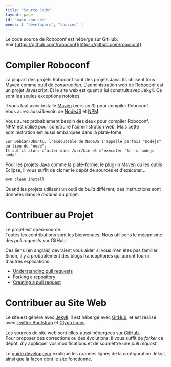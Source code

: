 ```yaml
---
title: "Source Code"
layout: page
id: "main.sources"
menus: [ "developers", "sources" ]
---
```


Le code source de Roboconf est hébergé sur GitHub.  
Voir [https://github.com/roboconf](https://github.com/roboconf).


# Compiler Roboconf

La plupart des projets Roboconf sont des projets Java. Ils utilisent tous Maven comme outil de *construction*.
L'administration web de Roboconf est un projet Javascript. Et le site web est quant à lui construit avec Jekyll.
Ce sont les seules exceptions notoires.

Il vous faut avoir installé [Maven](http://maven.apache.org/) (version 3) pour compiler Roboconf.    
Vous aurez aussi besoin de [NodeJS](http://nodejs.org/) et [NPM](https://www.npmjs.org/).

Vous aurez probablement besoin des deux pour compiler Roboconf.  
NPM est utilisé pour construire l'administration web. Mais cette administration est aussi embarquée
dans la plate-fome.

	Sur Debian/Ubuntu, l'exécutable de NodeJS s'appelle parfois "nodejs" au lieu de "node".
	Il suffit alors d'aller dans /usr/bin et d'exécuter "ln -s nodejs node".

Pour les projets Java comme la plate-forme, le plug-in Maven ou les outils Eclipse, il vous suffit
de cloner le dépôt de sources et d'exécuter...

	mvn clean install

Quand les projets utilisent un outil de *build* différent, des instructions sont données dans le *readme* du projet. 


# Contribuer au Projet

Le projet est open-source.  
Toutes les contributions sont les bienvenues. Nous utilisons le mécanisme des *pull requests* sur GitHub.

Ces liens (en anglais) devraient vous aider si vous n'en êtes pas familier.  
Sinon, il y a probablement des blogs francophones qui auront fourni d'autres explications.

* [Understanding pull requests](https://help.github.com/articles/using-pull-requests)
* [Forking a repository](https://help.github.com/articles/fork-a-repo)
* [Creating a pull request](https://help.github.com/articles/creating-a-pull-request)


# Contribuer au Site Web

Le site est généré avec [Jekyll](http://jekyllrb.com). Il est hébergé avec [GitHub](http://github.com),
et est réalisé avec [Twitter Bootstrap](http://getbootstrap.com) et [Glyph Icons](http://glyphicons.com).

Les sources du site web sont elles-aussi hébergées sur [GitHub](https://github.com/roboconf/roboconf.github.io).  
Pour proposer des corrections ou des évolutions, il vous suffit de *forker* ce dépôt, d'y appliquer vos modifications
et de soumettre une *pull request*.

Le [guide développeur](guide-developpeur/guide-developpeur.html) explique les grandes lignes de la configuration 
Jekyll, ainsi que la façon dont le site fonctionne.
